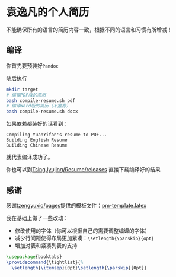 # 袁逸凡的个人简历

不能确保所有的语言的简历内容一致，根据不同的语言和习惯有所增减！

## 编译

你首先要预装好`Pandoc`

随后执行

```bash
mkdir target
# 编译PDF版的简历
bash compile-resume.sh pdf
# 编译Word版的简历（不推荐）
bash compile-resume.sh docx
```

如果依赖都装好的话看到：

```
Compiling YuanYifan's resume to PDF...
Building English Resume
Building Chinese Resume
```

就代表编译成功了。

你也可以到[TsingJyujing/Resume/releases](https://github.com/TsingJyujing/Resume/releases) 直接下载编译好的结果

## 感谢

感谢[tzengyuxio/pages](https://github.com/tzengyuxio/pages)提供的模板文件：[pm-template.latex](https://github.com/tzengyuxio/pages/blob/gh-pages/pandoc/pm-template.latex)

我在基础上做了一些改动：
- 修改使用的字体（你可以根据自己的需要调整编译的字体）
- 减少行间距使得布局更加紧凑：`\setlength{\parskip}{4pt}`
- 增加对表和紧凑列表的支持
```latex
\usepackage{booktabs}
\providecommand{\tightlist}{%
  \setlength{\itemsep}{0pt}\setlength{\parskip}{0pt}}
```
